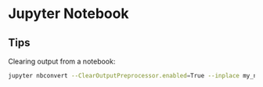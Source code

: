 # Jupyter Notebook

## Tips

Clearing output from a notebook:

```bash
jupyter nbconvert --ClearOutputPreprocessor.enabled=True --inplace my_notebook.ipynb
```